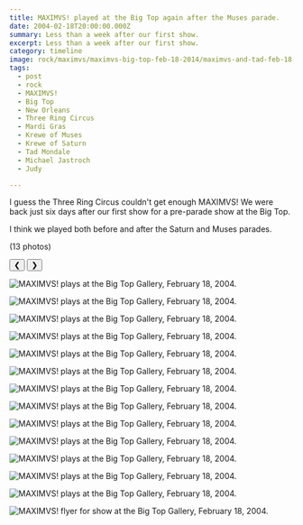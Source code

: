 ```yaml
---
title: MAXIMVS! played at the Big Top again after the Muses parade.
date: 2004-02-18T20:00:00.000Z
summary: Less than a week after our first show.
excerpt: Less than a week after our first show.
category: timeline
image: rock/maximvs/maximvs-big-top-feb-18-2014/maximvs-and-tad-feb-18-2004.jpg
tags:
  - post 
  - rock
  - MAXIMVS!
  - Big Top
  - New Orleans
  - Three Ring Circus
  - Mardi Gras
  - Krewe of Muses
  - Krewe of Saturn 
  - Tad Mondale
  - Michael Jastroch
  - Judy

---
```


I guess the Three Ring Circus couldn't get enough MAXIMVS! We were back just six days after our first show for a pre-parade show at the Big Top.

I think we played both before and after the Saturn and Muses parades.

(13 photos)

<div id="viewport">
    <button id="buttonPrevious">&#10094;</button>
    <button id="buttonNext">&#10095;</button>

![MAXIMVS! plays at the Big Top Gallery, February 18, 2004.](/static/img/rock/maximvs/maximvs-big-top-feb-18-2014/maximvs-01-feb-18-2004.jpg "MAXIMVS! plays at the Big Top Gallery, February 18, 2004.")

![MAXIMVS! plays at the Big Top Gallery, February 18, 2004.](/static/img/rock/maximvs/maximvs-big-top-feb-18-2014/maximvs-02-feb-18-2004.jpg "MAXIMVS! plays at the Big Top Gallery, February 18, 2004.")

![MAXIMVS! plays at the Big Top Gallery, February 18, 2004.](/static/img/rock/maximvs/maximvs-big-top-feb-18-2014/maximvs-03-feb-18-2004.jpg "MAXIMVS! plays at the Big Top Gallery, February 18, 2004.")

![MAXIMVS! plays at the Big Top Gallery, February 18, 2004.](/static/img/rock/maximvs/maximvs-big-top-feb-18-2014/maximvs-04-feb-18-2004.jpg "MAXIMVS! plays at the Big Top Gallery, February 18, 2004.")

![MAXIMVS! plays at the Big Top Gallery, February 18, 2004.](/static/img/rock/maximvs/maximvs-big-top-feb-18-2014/david-drumming-feb-18-2004.jpg "MAXIMVS! plays at the Big Top Gallery, February 18, 2004.")

![MAXIMVS! plays at the Big Top Gallery, February 18, 2004.](/static/img/rock/maximvs/maximvs-big-top-feb-18-2014/jeff-and-trey-feb-18-2004.jpg "MAXIMVS! plays at the Big Top Gallery, February 18, 2004.")

![MAXIMVS! plays at the Big Top Gallery, February 18, 2004.](/static/img/rock/maximvs/maximvs-big-top-feb-18-2014/maximvs-on-street-feb-18-2004.jpg "MAXIMVS! plays at the Big Top Gallery, February 18, 2004.")

![MAXIMVS! plays at the Big Top Gallery, February 18, 2004.](/static/img/rock/maximvs/maximvs-big-top-feb-18-2014/david-on-street-feb-18-2004.jpg "MAXIMVS! plays at the Big Top Gallery, February 18, 2004.")

![MAXIMVS! plays at the Big Top Gallery, February 18, 2004.](/static/img/rock/maximvs/maximvs-big-top-feb-18-2014/trey-and-david-on-street-feb-18-2004.jpg "MAXIMVS! plays at the Big Top Gallery, February 18, 2004.")

![MAXIMVS! plays at the Big Top Gallery, February 18, 2004.](/static/img/rock/maximvs/maximvs-big-top-feb-18-2014/david-and-judy-feb-18-2004.jpg "MAXIMVS! plays at the Big Top Gallery, February 18, 2004.")

![MAXIMVS! plays at the Big Top Gallery, February 18, 2004.](/static/img/rock/maximvs/maximvs-big-top-feb-18-2014/david-and-judy-2-feb-18-2004.jpg "MAXIMVS! plays at the Big Top Gallery, February 18, 2004.")

![MAXIMVS! plays at the Big Top Gallery, February 18, 2004.](/static/img/rock/maximvs/maximvs-big-top-feb-18-2014/maximvs-and-tad-feb-18-2004.jpg "MAXIMVS! plays at the Big Top Gallery, February 18, 2004.")

![MAXIMVS! plays at the Big Top Gallery, February 18, 2004.](/static/img/rock/maximvs/maximvs-big-top-feb-18-2014/maximvs-and-tad-02-feb-18-2004.jpg "MAXIMVS! plays at the Big Top Gallery, February 18, 2004.")

![MAXIMVS! flyer for show at the Big Top Gallery, February 18, 2004.](/static/img/rock/maximvs/maximvs-big-top-feb-18-2014/maximvs-flyer-feb-18-2004.jpg "MAXIMVS! plays at the Big Top Gallery, February 18, 2004.")

</div>
<div id="caption"></div>
